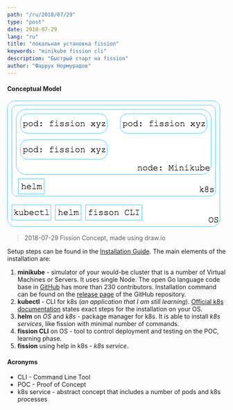 ```yaml
---
path: "/ru/2018/07/29"
type: "post"
date: 2018-07-29
lang: "ru"
title: "локальная установка fission"
keywords: "minikube fission cli"
description: "Быстрый старт на fission"
author: "Фаррух Нормурадов"
---
```


#### Conceptual Model

![Fission Concepts](../images/2018-07-29-Fission-Concept.png)
> 2018-07-29 Fission Concept, made using draw.io

Setup steps can be found in the [Installation Guide](https://docs.fission.io/0.9.1/installation/installation/). The main elements of the installation are:

1. **minikube** - simulator of your would-be cluster that is a number of Virtual Machines or Servers. It uses single Node. The open Go language code base in [GitHub](https://github.com/kubernetes/minikube) has more than 230 contributors. Installation command can be found on the [release page](https://github.com/kubernetes/minikube/releases) of the GitHub repository.
2. **kubectl** - CLI for k8s (_an application that I am still learning_). [Official k8s documentation](https://kubernetes.io/docs/tasks/tools/install-kubectl/) states exact steps for the installation on your OS.
3. **helm** on _OS_ and _k8s_ - package manager for k8s. It is able to install _k8s services_, like fission with minimal number of commands.
4. **fission CLI** on OS - tool to control deployment and testing on the POC, learning phase.
5. **fission** using help in k8s - _k8s service_.

#### Acronyms

- CLI - Command Line Tool
- POC - Proof of Concept
- k8s service - abstract concept that includes a number of pods and k8s processes